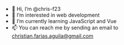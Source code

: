 - 👋 Hi, I’m @chris-f23
- 👀 I’m interested in web development
- 🌱 I’m currently learning JavaScript and Vue
- 📫 You can reach me by sending an email to christian.farias.aguila@gmail.com

<!---
chris-f23/chris-f23 is a ✨ special ✨ repository because its `README.md` (this file) appears on your GitHub profile.
You can click the Preview link to take a look at your changes.
--->
